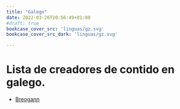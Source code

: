 ```yaml
---
title: "Galego"
date: 2022-03-26T20:56:49+01:00
#draft: true
bookcase_cover_src: 'linguas/gz.svg'
bookcase_cover_src_dark: 'linguas/gz.svg'

---
```


# Lista de creadores de contido en galego.

* [Breogann](/creadores/breogann)
